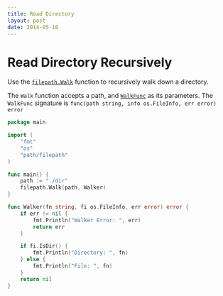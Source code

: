 ```yaml
---
title: Read Directory
layout: post
date: 2014-05-10
---
```


# Read Directory Recursively

Use the [`filepath.Walk`](https://golang.org/pkg/path/filepath/#Walk) function to recursively walk down a directory.

The `Walk` function accepts a path, and [`WalkFunc`](https://golang.org/pkg/path/filepath/#WalkFunc) as its parameters. The `WalkFunc` signature is `func(path string, info os.FileInfo, err error) error`


```go
package main

import (
	"fmt"
	"os"
	"path/filepath"
)

func main() {
	path := "./dir"
	filepath.Walk(path, Walker)
}

func Walker(fn string, fi os.FileInfo, err error) error {
	if err != nil {
		fmt.Println("Walker Error: ", err)
		return err
	}

	if fi.IsDir() {
		fmt.Println("Directory: ", fn)
	} else {
		fmt.Println("File: ", fn)
	}
	return nil
}
```
